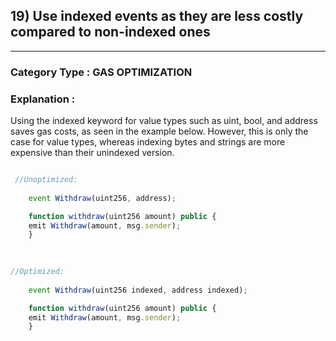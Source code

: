 ## 19) Use indexed events as they are less costly compared to non-indexed ones


---

### **Category Type** : GAS OPTIMIZATION


### **Explanation** :

Using the indexed keyword for value types such as uint, bool, and address saves gas costs, as seen in the example below. However, this is only the case for value types, whereas indexing bytes and strings are more expensive than their unindexed version.

```javascript

 //Unoptimized:
    
    event Withdraw(uint256, address);

	function withdraw(uint256 amount) public {
	emit Withdraw(amount, msg.sender);
	}

    
    
//Optimized:
    
    event Withdraw(uint256 indexed, address indexed);

	function withdraw(uint256 amount) public {
	emit Withdraw(amount, msg.sender);
	}



```




